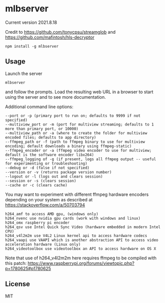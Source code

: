 # mlbserver

Current version 2021.8.18

Credit to https://github.com/tonycpsu/streamglob and https://github.com/mafintosh/hls-decryptor

```
npm install -g mlbserver
```

## Usage

Launch the server

```
mlbserver
```

and follow the prompts. Load the resulting web URL in a browser to start using the server and to see more documentation.

Additional command line options:

```
--port or -p (primary port to run on; defaults to 9999 if not specified)
--multiview_port or -m (port for multiview streaming; defaults to 1 more than primary port, or 10000)
--multiview_path or -a (where to create the folder for multiview encoded files; defaults to app directory)
--ffmpeg_path or -f (path to ffmpeg binary to use for multiview encoding; default downloads a binary using ffmpeg-static)
--ffmpeg_encoder or -a (ffmpeg video encoder to use for multiview; default is the software encoder libx264)
--ffmpeg_logging of -g (if present, logs all ffmpeg output -- useful for experimenting or troubleshooting)
--debug or -d (false if not specified)
--version or -v (returns package version number)
--logout or -l (logs out and clears session)
--session or -s (clears session)
--cache or -c (clears cache)
```

You may want to experiment with different ffmpeg hardware encoders depending on your system as described at https://stackoverflow.com/a/50703794

```
h264_amf to access AMD gpu, (windows only)
h264_nvenc use nvidia gpu cards (work with windows and linux)
h264_omx raspberry pi encoder
h264_qsv use Intel Quick Sync Video (hardware embedded in modern Intel CPU)
h264_v4l2m2m use V4L2 Linux kernel api to access hardware codecs
h264_vaapi use VAAPI which is another abstraction API to access video acceleration hardware (Linux only)
h264_videotoolbox use videotoolbox an API to access hardware on OS X
```

Note that use of h264_v4l2m2m here requires ffmpeg to be compiled with this patch: https://www.raspberrypi.org/forums/viewtopic.php?p=1780625#p1780625

## License

MIT
